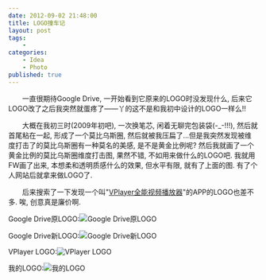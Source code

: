 ```yaml
---
date: 2012-09-02 21:48:00
title: LOGO撞车记
layout: post
tags:
    - 
categories:
    - Idea
    - Photo
published: true
---
```


　　一直很期待Google Drive, 一开始看到它原来的LOGO时没发现什么, 后来它LOGO改了之后我突然就蛋疼了——丫的这不是和我初中设计的LOGO一样么!!

　　大概在我初三时(2009年初吧), 一次换笔芯, 闲着无聊完包装袋(-_-!!!), 然后就首尾粘在一起, 形成了一个莫比乌斯圈, 然后就被我压扁了...但是我突然发现被维度打击了的莫比乌斯圈有一种莫名的美感, 是不是黄金比例呢? 然后我就画了一个黄金比例的莫比乌斯圈维度打击图, 果然不错, 不如用来做什么的LOGO吧. 我就用FW画了出来, 本想柔和透明质感什么的效果, 但水平有限, 就有了上面的图. 有了个人网站后就拿来做LOGO了.

　　后来搜索了一下发现一个叫"[VPlayer全能视频播放器](https://vplayer.net/)"的APP的LOGO也差不多. 唉, 创意真是廉价啊.

Google Drive原LOGO:![Google Drive原LOGO](https://byfiles.storage.live.com/y1pXh3Bcc6oK2z-0fgN9qNN1m_A5B24y_CnjXSYGwZE3lt7KLWEHA-bVn7nRxUhs7OPbzp1A6fBuLWJZCX6aG4g4Q/googledrivelogo2.jpg)

Google Drive新LOGO:![Google Drive新LOGO](https://byfiles.storage.live.com/y1pV1B1_lsugbf-rmRs6GC9boRQiaTHCf24OnxcTQs74fk0Uo0h3QoEX5ZXIu-vJFQOTAdjRmpM859WXHLnPhSC-w/googledrivelogo1.jpg)

VPlayer LOGO:![VPlayer LOGO](https://byfiles.storage.live.com/y1pYF69-QDvLr3gWPaSNnOjODIXMAOhxOOc30U_IpEqKJZ1G1l0U3ROPGwbl9RpO9fcBd0wi7FD1neXnwLFkA4W9Q/vplayerlogo.jpg)

我的LOGO:![我的LOGO](https://byfiles.storage.live.com/y1pjhgEom_iZQPGhDPKs74xUapHGXfDwtsNa_T2rZ-wB6Sjex3rxl5I3MSU2wYSFPlkhcgichbNLWO-EQKgDK4LbQ/logo.jpg)

